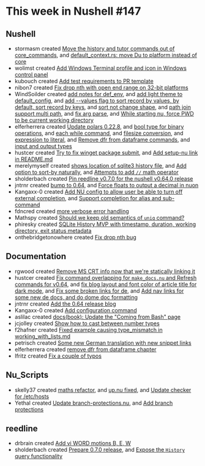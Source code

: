 # This week in Nushell #147


## Nushell


- stormasm created [Move the history and tutor commands out of core_commands](https://github.com/nushell/nushell/pull/5813), and [default_context.rs: move Du to platform instead of core](https://github.com/nushell/nushell/pull/5795)
- wolimst created [Add Windows Terminal profile and icon in Windows control panel](https://github.com/nushell/nushell/pull/5812)
- kubouch created [Add test requirements to PR template](https://github.com/nushell/nushell/pull/5809)
- nibon7 created [Fix drop nth with open end range on 32-bit platforms](https://github.com/nushell/nushell/pull/5808)
- WindSoilder created [add notes for def_env](https://github.com/nushell/nushell/pull/5807), and [add light theme to default_config](https://github.com/nushell/nushell/pull/5804), and [add --values flag to sort record by values, by default, sort record by keys](https://github.com/nushell/nushell/pull/5782), and [sort not change shape](https://github.com/nushell/nushell/pull/5778), and [path join support multi path](https://github.com/nushell/nushell/pull/5775), and [fix arg parse](https://github.com/nushell/nushell/pull/5754), and [While starting nu, force PWD to be current working directory](https://github.com/nushell/nushell/pull/5751)
- elferherrera created [Update polars 0.22.8](https://github.com/nushell/nushell/pull/5791), and [bool type for binary operations](https://github.com/nushell/nushell/pull/5779), and [each while command](https://github.com/nushell/nushell/pull/5771), and [filesize conversion](https://github.com/nushell/nushell/pull/5770), and [expression to literal](https://github.com/nushell/nushell/pull/5769), and [Remove dfr from dataframe commands](https://github.com/nushell/nushell/pull/5760), and [input and output types](https://github.com/nushell/nushell/pull/5750)
- hustcer created [Try to fix winget package submit](https://github.com/nushell/nushell/pull/5790), and [Add setup-nu link in README.md](https://github.com/nushell/nushell/pull/5763)
- merelymyself created [shows location of sqlite3 history file](https://github.com/nushell/nushell/pull/5784), and [Add option to sort-by naturally](https://github.com/nushell/nushell/pull/5774), and [Attempts to add `//` math operator](https://github.com/nushell/nushell/pull/5759)
- sholderbach created [Pin reedline v0.7.0 for the nushell v0.64.0 release](https://github.com/nushell/nushell/pull/5781)
- jntrnr created [bump to 0.64](https://github.com/nushell/nushell/pull/5777), and [Force floats to output a decimal in nuon](https://github.com/nushell/nushell/pull/5768)
- Kangaxx-0 created [Add NU config to allow user be able to turn off external completion](https://github.com/nushell/nushell/pull/5773), and [Support completion for alias and sub-command](https://github.com/nushell/nushell/pull/5749)
- fdncred created [more verbose error handling](https://github.com/nushell/nushell/pull/5765)
- Mathspy created [Should we keep old semantics of `uniq` command?](https://github.com/nushell/nushell/pull/5761)
- phiresky created [SQLite History MVP with timestamp, duration, working directory, exit status metadata](https://github.com/nushell/nushell/pull/5721)
- onthebridgetonowhere created [Fix drop nth bug](https://github.com/nushell/nushell/pull/5312)


## Documentation


- rgwood created [Remove MS CRT info now that we're statically linking it](https://github.com/nushell/nushell.github.io/pull/506)
- hustcer created [Fix command overlapping for `make_docs.nu` and Refresh commands for v0.64](https://github.com/nushell/nushell.github.io/pull/505), and [fix blog layout and font color of article title for dark mode](https://github.com/nushell/nushell.github.io/pull/504), and [Fix some broken links for de](https://github.com/nushell/nushell.github.io/pull/502), and [Add nav links for some new de docs, and do dome doc formatting](https://github.com/nushell/nushell.github.io/pull/495)
- jntrnr created [Add the 0.64 release blog](https://github.com/nushell/nushell.github.io/pull/503)
- Kangaxx-0 created [Add configuration command](https://github.com/nushell/nushell.github.io/pull/501)
- aslilac created [docs(book): Update the "Coming from Bash" page](https://github.com/nushell/nushell.github.io/pull/499)
- jcjolley created [Show how to cast between number types](https://github.com/nushell/nushell.github.io/pull/498)
- f2hafner created [Fixed example causing type_mismatch in working_with_lists.md](https://github.com/nushell/nushell.github.io/pull/497)
- petrisch created [Some new German translation with new snippet links](https://github.com/nushell/nushell.github.io/pull/494)
- elferherrera created [remove dfr from dataframe chapter](https://github.com/nushell/nushell.github.io/pull/493)
- lfritz created [Fix a couple of typos](https://github.com/nushell/nushell.github.io/pull/492)


## Nu_Scripts


- skelly37 created [maths refactor](https://github.com/nushell/nu_scripts/pull/254), and [up.nu fixed](https://github.com/nushell/nu_scripts/pull/252), and [Update checker for /etc/hosts](https://github.com/nushell/nu_scripts/pull/249)
- Yethal created [Update branch-protections.nu](https://github.com/nushell/nu_scripts/pull/251), and [Add branch protections](https://github.com/nushell/nu_scripts/pull/250)


## reedline


- drbrain created [Add vi WORD motions B, E, W](https://github.com/nushell/reedline/pull/441)
- sholderbach created [Prepare 0.7.0 release](https://github.com/nushell/reedline/pull/440), and [Expose the `History` query functionality](https://github.com/nushell/reedline/pull/439)
